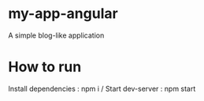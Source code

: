 # my-app-angular
A simple blog-like application

# How to run

Install dependencies : npm i /
Start dev-server : npm start
